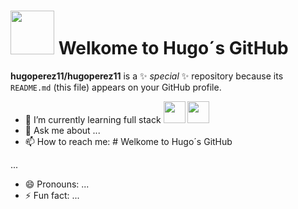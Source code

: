 # <img src="https://media3.giphy.com/media/v1.Y2lkPTc5MGI3NjExOHpubnZhZDdwY3F1eGhneTdrdTZiMm43NTFzdW9tMjY2M3hhc3BneSZlcD12MV9pbnRlcm5hbF9naWZfYnlfaWQmY3Q9Zw/vWiNUPfk8QajvkLI9S/giphy.gif" width="70"> Welkome to Hugo´s GitHub


**hugoperez11/hugoperez11** is a ✨ _special_ ✨ repository because its `README.md` (this file) appears on your GitHub profile.




- 🌱 I’m currently learning full stack  <img src="https://cdn.pixabay.com/photo/2022/03/21/21/44/file-7084006_1280.png" width="35"> <img src="[https://cdn.pixabay.com/photo/2022/03/21/21/44/file-7084006_1280.png" width="35">
- 💬 Ask me about ...
- 📫 How to reach me: # Welkome to Hugo´s GitHub

...
- 😄 Pronouns: ...
- ⚡ Fun fact: ...

